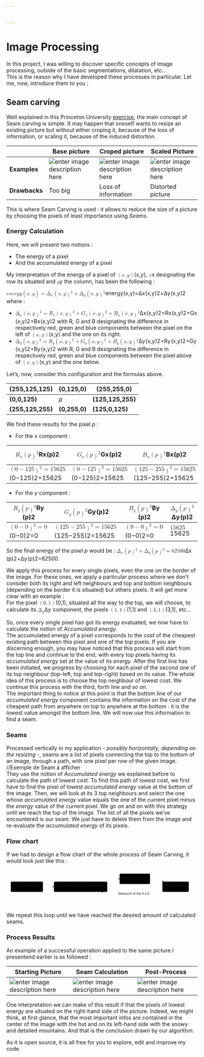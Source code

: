 ```yaml
---


---
```


<h1 id="image-processing">Image Processing</h1>
<p>In this project, I was willing to discover specific concepts of image processing, outside of the basic segmentations, dilatation, etc…<br>
This is the reason why I have developed these processes in particular. Let me, now, introduce them to you :</p>
<h2 id="seam-carving">Seam carving</h2>
<p>Well explained in this Princeton University <a href="https://www.cs.princeton.edu/courses/archive/fall14/cos226/assignments/seamCarving.html">exercise</a>, the main concept of Seam carving is simple. It may happen that oneself wants to resize an existing picture but without either croping it, because of the loss of information, or scaling it, because of the induced distortion.</p>

<table>
<thead>
<tr>
<th></th>
<th>Base picture</th>
<th>Croped picture</th>
<th>Scaled Picture</th>
</tr>
</thead>
<tbody>
<tr>
<td><strong>Examples</strong></td>
<td><img src="https://lh3.googleusercontent.com/DzuvClqTHD7zrm-yeBXvC8gcAGQPdub5cHGjjR2tVgkvMIlTXNth4pO2SUHmrVocNvZ4sbjz79H-" alt="enter image description here"></td>
<td><img src="https://lh3.googleusercontent.com/OlDKx-1YW9OFYQoBJvY-SDK7KRrCNuVhz-l5HY0087qCI8SZazGthJNG27dC4mMuTsJxcHcnwyYy" alt="enter image description here"></td>
<td><img src="https://lh3.googleusercontent.com/B7BI3Qh7KvXZrIeVujBWu-4Dw48XxN_wpDDusp-B1PpPbqFr0nqmFGEPDrZ4vFYxFM0Pz8JmMtxC" alt="enter image description here"></td>
</tr>
<tr>
<td><strong>Drawbacks</strong></td>
<td>Too big</td>
<td>Loss of information</td>
<td>Distorted picture</td>
</tr>
</tbody>
</table><p>This is where Seam Carving is used : it allows to reduce the size of a picture by choosing the pixels of least importance using <em>Seams</em>.</p>
<h3 id="energy-calculation">Energy Calculation</h3>
<p>Here, we will present two notions :</p>
<ul>
<li>The energy of a pixel</li>
<li>And the accumulated energy of a pixel</li>
</ul>
<p>My interpretation of the energy of a pixel of <span class="katex--inline"><span class="katex"><span class="katex-mathml"><math><semantics><mrow><mo>(</mo><mi>x</mi><mo separator="true">,</mo><mi>y</mi><mo>)</mo></mrow><annotation encoding="application/x-tex">(x,y)</annotation></semantics></math></span><span class="katex-html" aria-hidden="true"><span class="strut" style="height: 0.75em;"></span><span class="strut bottom" style="height: 1em; vertical-align: -0.25em;"></span><span class="base"><span class="mopen">(</span><span class="mord mathit">x</span><span class="mpunct">,</span><span style="margin-right: 0.03588em;" class="mord mathit">y</span><span class="mclose">)</span></span></span></span></span>, <span class="katex--inline"><span class="katex"><span class="katex-mathml"><math><semantics><mrow><mi>x</mi></mrow><annotation encoding="application/x-tex">x</annotation></semantics></math></span><span class="katex-html" aria-hidden="true"><span class="strut" style="height: 0.43056em;"></span><span class="strut bottom" style="height: 0.43056em; vertical-align: 0em;"></span><span class="base"><span class="mord mathit">x</span></span></span></span></span> designating the row its situated and <span class="katex--inline"><span class="katex"><span class="katex-mathml"><math><semantics><mrow><mi>y</mi></mrow><annotation encoding="application/x-tex">y</annotation></semantics></math></span><span class="katex-html" aria-hidden="true"><span class="strut" style="height: 0.43056em;"></span><span class="strut bottom" style="height: 0.625em; vertical-align: -0.19444em;"></span><span class="base"><span style="margin-right: 0.03588em;" class="mord mathit">y</span></span></span></span></span> the column, has been the following :</p>
<p><span class="katex--inline"><span class="katex"><span class="katex-mathml"><math><semantics><mrow><mi>e</mi><mi>n</mi><mi>e</mi><mi>r</mi><mi>g</mi><mi>y</mi><mo>(</mo><mi>x</mi><mo separator="true">,</mo><mi>y</mi><mo>)</mo><mo>=</mo><msub><mi mathvariant="normal">Δ</mi><mi>x</mi></msub><mo>(</mo><mi>x</mi><mo separator="true">,</mo><mi>y</mi><msup><mo>)</mo><mn>2</mn></msup><mo>+</mo><msub><mi mathvariant="normal">Δ</mi><mi>y</mi></msub><mo>(</mo><mi>x</mi><mo separator="true">,</mo><mi>y</mi><msup><mo>)</mo><mn>2</mn></msup></mrow><annotation encoding="application/x-tex">energy(x,y) = \Delta _x (x,y)^2 + \Delta _y (x,y)^2</annotation></semantics></math></span><span class="katex-html" aria-hidden="true"><span class="strut" style="height: 0.814108em;"></span><span class="strut bottom" style="height: 1.10022em; vertical-align: -0.286108em;"></span><span class="base"><span class="mord mathit">e</span><span class="mord mathit">n</span><span class="mord mathit">e</span><span style="margin-right: 0.02778em;" class="mord mathit">r</span><span style="margin-right: 0.03588em;" class="mord mathit">g</span><span style="margin-right: 0.03588em;" class="mord mathit">y</span><span class="mopen">(</span><span class="mord mathit">x</span><span class="mpunct">,</span><span style="margin-right: 0.03588em;" class="mord mathit">y</span><span class="mclose">)</span><span class="mrel">=</span><span class="mord"><span class="mord mathrm">Δ</span><span class="msupsub"><span class="vlist-t vlist-t2"><span class="vlist-r"><span class="vlist" style="height: 0.151392em;"><span class="" style="top: -2.55em; margin-left: 0em; margin-right: 0.05em;"><span class="pstrut" style="height: 2.7em;"></span><span class="sizing reset-size6 size3 mtight"><span class="mord mathit mtight">x</span></span></span></span><span class="vlist-s">​</span></span><span class="vlist-r"><span class="vlist" style="height: 0.15em;"></span></span></span></span></span><span class="mopen">(</span><span class="mord mathit">x</span><span class="mpunct">,</span><span style="margin-right: 0.03588em;" class="mord mathit">y</span><span class="mclose"><span class="mclose">)</span><span class="msupsub"><span class="vlist-t"><span class="vlist-r"><span class="vlist" style="height: 0.814108em;"><span class="" style="top: -3.063em; margin-right: 0.05em;"><span class="pstrut" style="height: 2.7em;"></span><span class="sizing reset-size6 size3 mtight"><span class="mord mathrm mtight">2</span></span></span></span></span></span></span></span><span class="mbin">+</span><span class="mord"><span class="mord mathrm">Δ</span><span class="msupsub"><span class="vlist-t vlist-t2"><span class="vlist-r"><span class="vlist" style="height: 0.151392em;"><span class="" style="top: -2.55em; margin-left: 0em; margin-right: 0.05em;"><span class="pstrut" style="height: 2.7em;"></span><span class="sizing reset-size6 size3 mtight"><span style="margin-right: 0.03588em;" class="mord mathit mtight">y</span></span></span></span><span class="vlist-s">​</span></span><span class="vlist-r"><span class="vlist" style="height: 0.286108em;"></span></span></span></span></span><span class="mopen">(</span><span class="mord mathit">x</span><span class="mpunct">,</span><span style="margin-right: 0.03588em;" class="mord mathit">y</span><span class="mclose"><span class="mclose">)</span><span class="msupsub"><span class="vlist-t"><span class="vlist-r"><span class="vlist" style="height: 0.814108em;"><span class="" style="top: -3.063em; margin-right: 0.05em;"><span class="pstrut" style="height: 2.7em;"></span><span class="sizing reset-size6 size3 mtight"><span class="mord mathrm mtight">2</span></span></span></span></span></span></span></span></span></span></span></span> where :</p>
<ul>
<li><span class="katex--inline"><span class="katex"><span class="katex-mathml"><math><semantics><mrow><msub><mi mathvariant="normal">Δ</mi><mi>x</mi></msub><mo>(</mo><mi>x</mi><mo separator="true">,</mo><mi>y</mi><msup><mo>)</mo><mn>2</mn></msup><mo>=</mo><msub><mi>R</mi><mi>x</mi></msub><mo>(</mo><mi>x</mi><mo separator="true">,</mo><mi>y</mi><msup><mo>)</mo><mn>2</mn></msup><mo>+</mo><msub><mi>G</mi><mi>x</mi></msub><mo>(</mo><mi>x</mi><mo separator="true">,</mo><mi>y</mi><msup><mo>)</mo><mn>2</mn></msup><mo>+</mo><msub><mi>B</mi><mi>x</mi></msub><mo>(</mo><mi>x</mi><mo separator="true">,</mo><mi>y</mi><msup><mo>)</mo><mn>2</mn></msup></mrow><annotation encoding="application/x-tex">\Delta _x (x,y)^2 = R _x (x,y)^2 + G _x (x,y)^2 + B _x (x,y)^2</annotation></semantics></math></span><span class="katex-html" aria-hidden="true"><span class="strut" style="height: 0.814108em;"></span><span class="strut bottom" style="height: 1.06411em; vertical-align: -0.25em;"></span><span class="base"><span class="mord"><span class="mord mathrm">Δ</span><span class="msupsub"><span class="vlist-t vlist-t2"><span class="vlist-r"><span class="vlist" style="height: 0.151392em;"><span class="" style="top: -2.55em; margin-left: 0em; margin-right: 0.05em;"><span class="pstrut" style="height: 2.7em;"></span><span class="sizing reset-size6 size3 mtight"><span class="mord mathit mtight">x</span></span></span></span><span class="vlist-s">​</span></span><span class="vlist-r"><span class="vlist" style="height: 0.15em;"></span></span></span></span></span><span class="mopen">(</span><span class="mord mathit">x</span><span class="mpunct">,</span><span style="margin-right: 0.03588em;" class="mord mathit">y</span><span class="mclose"><span class="mclose">)</span><span class="msupsub"><span class="vlist-t"><span class="vlist-r"><span class="vlist" style="height: 0.814108em;"><span class="" style="top: -3.063em; margin-right: 0.05em;"><span class="pstrut" style="height: 2.7em;"></span><span class="sizing reset-size6 size3 mtight"><span class="mord mathrm mtight">2</span></span></span></span></span></span></span></span><span class="mrel">=</span><span class="mord"><span style="margin-right: 0.00773em;" class="mord mathit">R</span><span class="msupsub"><span class="vlist-t vlist-t2"><span class="vlist-r"><span class="vlist" style="height: 0.151392em;"><span class="" style="top: -2.55em; margin-left: -0.00773em; margin-right: 0.05em;"><span class="pstrut" style="height: 2.7em;"></span><span class="sizing reset-size6 size3 mtight"><span class="mord mathit mtight">x</span></span></span></span><span class="vlist-s">​</span></span><span class="vlist-r"><span class="vlist" style="height: 0.15em;"></span></span></span></span></span><span class="mopen">(</span><span class="mord mathit">x</span><span class="mpunct">,</span><span style="margin-right: 0.03588em;" class="mord mathit">y</span><span class="mclose"><span class="mclose">)</span><span class="msupsub"><span class="vlist-t"><span class="vlist-r"><span class="vlist" style="height: 0.814108em;"><span class="" style="top: -3.063em; margin-right: 0.05em;"><span class="pstrut" style="height: 2.7em;"></span><span class="sizing reset-size6 size3 mtight"><span class="mord mathrm mtight">2</span></span></span></span></span></span></span></span><span class="mbin">+</span><span class="mord"><span class="mord mathit">G</span><span class="msupsub"><span class="vlist-t vlist-t2"><span class="vlist-r"><span class="vlist" style="height: 0.151392em;"><span class="" style="top: -2.55em; margin-left: 0em; margin-right: 0.05em;"><span class="pstrut" style="height: 2.7em;"></span><span class="sizing reset-size6 size3 mtight"><span class="mord mathit mtight">x</span></span></span></span><span class="vlist-s">​</span></span><span class="vlist-r"><span class="vlist" style="height: 0.15em;"></span></span></span></span></span><span class="mopen">(</span><span class="mord mathit">x</span><span class="mpunct">,</span><span style="margin-right: 0.03588em;" class="mord mathit">y</span><span class="mclose"><span class="mclose">)</span><span class="msupsub"><span class="vlist-t"><span class="vlist-r"><span class="vlist" style="height: 0.814108em;"><span class="" style="top: -3.063em; margin-right: 0.05em;"><span class="pstrut" style="height: 2.7em;"></span><span class="sizing reset-size6 size3 mtight"><span class="mord mathrm mtight">2</span></span></span></span></span></span></span></span><span class="mbin">+</span><span class="mord"><span style="margin-right: 0.05017em;" class="mord mathit">B</span><span class="msupsub"><span class="vlist-t vlist-t2"><span class="vlist-r"><span class="vlist" style="height: 0.151392em;"><span class="" style="top: -2.55em; margin-left: -0.05017em; margin-right: 0.05em;"><span class="pstrut" style="height: 2.7em;"></span><span class="sizing reset-size6 size3 mtight"><span class="mord mathit mtight">x</span></span></span></span><span class="vlist-s">​</span></span><span class="vlist-r"><span class="vlist" style="height: 0.15em;"></span></span></span></span></span><span class="mopen">(</span><span class="mord mathit">x</span><span class="mpunct">,</span><span style="margin-right: 0.03588em;" class="mord mathit">y</span><span class="mclose"><span class="mclose">)</span><span class="msupsub"><span class="vlist-t"><span class="vlist-r"><span class="vlist" style="height: 0.814108em;"><span class="" style="top: -3.063em; margin-right: 0.05em;"><span class="pstrut" style="height: 2.7em;"></span><span class="sizing reset-size6 size3 mtight"><span class="mord mathrm mtight">2</span></span></span></span></span></span></span></span></span></span></span></span> with R, G and B designating the difference in respectively red, green and blue components between the pixel on the left of <span class="katex--inline"><span class="katex"><span class="katex-mathml"><math><semantics><mrow><mo>(</mo><mi>x</mi><mo separator="true">,</mo><mi>y</mi><mo>)</mo></mrow><annotation encoding="application/x-tex">(x,y)</annotation></semantics></math></span><span class="katex-html" aria-hidden="true"><span class="strut" style="height: 0.75em;"></span><span class="strut bottom" style="height: 1em; vertical-align: -0.25em;"></span><span class="base"><span class="mopen">(</span><span class="mord mathit">x</span><span class="mpunct">,</span><span style="margin-right: 0.03588em;" class="mord mathit">y</span><span class="mclose">)</span></span></span></span></span> and the one on its right.</li>
<li><span class="katex--inline"><span class="katex"><span class="katex-mathml"><math><semantics><mrow><msub><mi mathvariant="normal">Δ</mi><mi>y</mi></msub><mo>(</mo><mi>x</mi><mo separator="true">,</mo><mi>y</mi><msup><mo>)</mo><mn>2</mn></msup><mo>=</mo><msub><mi>R</mi><mi>y</mi></msub><mo>(</mo><mi>x</mi><mo separator="true">,</mo><mi>y</mi><msup><mo>)</mo><mn>2</mn></msup><mo>+</mo><msub><mi>G</mi><mi>y</mi></msub><mo>(</mo><mi>x</mi><mo separator="true">,</mo><mi>y</mi><msup><mo>)</mo><mn>2</mn></msup><mo>+</mo><msub><mi>B</mi><mi>y</mi></msub><mo>(</mo><mi>x</mi><mo separator="true">,</mo><mi>y</mi><msup><mo>)</mo><mn>2</mn></msup></mrow><annotation encoding="application/x-tex">\Delta _y (x,y)^2 = R _y (x,y)^2 + G _y (x,y)^2 + B _y (x,y)^2</annotation></semantics></math></span><span class="katex-html" aria-hidden="true"><span class="strut" style="height: 0.814108em;"></span><span class="strut bottom" style="height: 1.10022em; vertical-align: -0.286108em;"></span><span class="base"><span class="mord"><span class="mord mathrm">Δ</span><span class="msupsub"><span class="vlist-t vlist-t2"><span class="vlist-r"><span class="vlist" style="height: 0.151392em;"><span class="" style="top: -2.55em; margin-left: 0em; margin-right: 0.05em;"><span class="pstrut" style="height: 2.7em;"></span><span class="sizing reset-size6 size3 mtight"><span style="margin-right: 0.03588em;" class="mord mathit mtight">y</span></span></span></span><span class="vlist-s">​</span></span><span class="vlist-r"><span class="vlist" style="height: 0.286108em;"></span></span></span></span></span><span class="mopen">(</span><span class="mord mathit">x</span><span class="mpunct">,</span><span style="margin-right: 0.03588em;" class="mord mathit">y</span><span class="mclose"><span class="mclose">)</span><span class="msupsub"><span class="vlist-t"><span class="vlist-r"><span class="vlist" style="height: 0.814108em;"><span class="" style="top: -3.063em; margin-right: 0.05em;"><span class="pstrut" style="height: 2.7em;"></span><span class="sizing reset-size6 size3 mtight"><span class="mord mathrm mtight">2</span></span></span></span></span></span></span></span><span class="mrel">=</span><span class="mord"><span style="margin-right: 0.00773em;" class="mord mathit">R</span><span class="msupsub"><span class="vlist-t vlist-t2"><span class="vlist-r"><span class="vlist" style="height: 0.151392em;"><span class="" style="top: -2.55em; margin-left: -0.00773em; margin-right: 0.05em;"><span class="pstrut" style="height: 2.7em;"></span><span class="sizing reset-size6 size3 mtight"><span style="margin-right: 0.03588em;" class="mord mathit mtight">y</span></span></span></span><span class="vlist-s">​</span></span><span class="vlist-r"><span class="vlist" style="height: 0.286108em;"></span></span></span></span></span><span class="mopen">(</span><span class="mord mathit">x</span><span class="mpunct">,</span><span style="margin-right: 0.03588em;" class="mord mathit">y</span><span class="mclose"><span class="mclose">)</span><span class="msupsub"><span class="vlist-t"><span class="vlist-r"><span class="vlist" style="height: 0.814108em;"><span class="" style="top: -3.063em; margin-right: 0.05em;"><span class="pstrut" style="height: 2.7em;"></span><span class="sizing reset-size6 size3 mtight"><span class="mord mathrm mtight">2</span></span></span></span></span></span></span></span><span class="mbin">+</span><span class="mord"><span class="mord mathit">G</span><span class="msupsub"><span class="vlist-t vlist-t2"><span class="vlist-r"><span class="vlist" style="height: 0.151392em;"><span class="" style="top: -2.55em; margin-left: 0em; margin-right: 0.05em;"><span class="pstrut" style="height: 2.7em;"></span><span class="sizing reset-size6 size3 mtight"><span style="margin-right: 0.03588em;" class="mord mathit mtight">y</span></span></span></span><span class="vlist-s">​</span></span><span class="vlist-r"><span class="vlist" style="height: 0.286108em;"></span></span></span></span></span><span class="mopen">(</span><span class="mord mathit">x</span><span class="mpunct">,</span><span style="margin-right: 0.03588em;" class="mord mathit">y</span><span class="mclose"><span class="mclose">)</span><span class="msupsub"><span class="vlist-t"><span class="vlist-r"><span class="vlist" style="height: 0.814108em;"><span class="" style="top: -3.063em; margin-right: 0.05em;"><span class="pstrut" style="height: 2.7em;"></span><span class="sizing reset-size6 size3 mtight"><span class="mord mathrm mtight">2</span></span></span></span></span></span></span></span><span class="mbin">+</span><span class="mord"><span style="margin-right: 0.05017em;" class="mord mathit">B</span><span class="msupsub"><span class="vlist-t vlist-t2"><span class="vlist-r"><span class="vlist" style="height: 0.151392em;"><span class="" style="top: -2.55em; margin-left: -0.05017em; margin-right: 0.05em;"><span class="pstrut" style="height: 2.7em;"></span><span class="sizing reset-size6 size3 mtight"><span style="margin-right: 0.03588em;" class="mord mathit mtight">y</span></span></span></span><span class="vlist-s">​</span></span><span class="vlist-r"><span class="vlist" style="height: 0.286108em;"></span></span></span></span></span><span class="mopen">(</span><span class="mord mathit">x</span><span class="mpunct">,</span><span style="margin-right: 0.03588em;" class="mord mathit">y</span><span class="mclose"><span class="mclose">)</span><span class="msupsub"><span class="vlist-t"><span class="vlist-r"><span class="vlist" style="height: 0.814108em;"><span class="" style="top: -3.063em; margin-right: 0.05em;"><span class="pstrut" style="height: 2.7em;"></span><span class="sizing reset-size6 size3 mtight"><span class="mord mathrm mtight">2</span></span></span></span></span></span></span></span></span></span></span></span> with R, G and B designating the difference in respectively red, green and blue components between the pixel above of <span class="katex--inline"><span class="katex"><span class="katex-mathml"><math><semantics><mrow><mo>(</mo><mi>x</mi><mo separator="true">,</mo><mi>y</mi><mo>)</mo></mrow><annotation encoding="application/x-tex">(x,y)</annotation></semantics></math></span><span class="katex-html" aria-hidden="true"><span class="strut" style="height: 0.75em;"></span><span class="strut bottom" style="height: 1em; vertical-align: -0.25em;"></span><span class="base"><span class="mopen">(</span><span class="mord mathit">x</span><span class="mpunct">,</span><span style="margin-right: 0.03588em;" class="mord mathit">y</span><span class="mclose">)</span></span></span></span></span> and the one below.</li>
</ul>
<p>Let’s, now, consider this configuration and the formulas above.</p>

<table>
<thead>
<tr>
<th>(255,125,125)</th>
<th>(0,125,0)</th>
<th>(255,255,0)</th>
</tr>
</thead>
<tbody>
<tr>
<td><strong>(0,0,125)</strong></td>
<td><em>p</em></td>
<td><strong>(125,125,255)</strong></td>
</tr>
<tr>
<td><strong>(255,125,255)</strong></td>
<td><strong>(0,255,0)</strong></td>
<td><strong>(125,0,125)</strong></td>
</tr>
</tbody>
</table><p>We find these results for the pixel <em>p</em> :</p>
<ul>
<li>For the <em>x</em> component :</li>
</ul>

<table>
<thead>
<tr>
<th><span class="katex--inline"><span class="katex"><span class="katex-mathml"><math><semantics><mrow><msub><mi>R</mi><mi>x</mi></msub><mo>(</mo><mi>p</mi><msup><mo>)</mo><mn>2</mn></msup></mrow><annotation encoding="application/x-tex">R _x (p)^2</annotation></semantics></math></span><span class="katex-html" aria-hidden="true"><span class="strut" style="height: 0.814108em;"></span><span class="strut bottom" style="height: 1.06411em; vertical-align: -0.25em;"></span><span class="base"><span class="mord"><span style="margin-right: 0.00773em;" class="mord mathit">R</span><span class="msupsub"><span class="vlist-t vlist-t2"><span class="vlist-r"><span class="vlist" style="height: 0.151392em;"><span class="" style="top: -2.55em; margin-left: -0.00773em; margin-right: 0.05em;"><span class="pstrut" style="height: 2.7em;"></span><span class="sizing reset-size6 size3 mtight"><span class="mord mathit mtight">x</span></span></span></span><span class="vlist-s">​</span></span><span class="vlist-r"><span class="vlist" style="height: 0.15em;"></span></span></span></span></span><span class="mopen">(</span><span class="mord mathit">p</span><span class="mclose"><span class="mclose">)</span><span class="msupsub"><span class="vlist-t"><span class="vlist-r"><span class="vlist" style="height: 0.814108em;"><span class="" style="top: -3.063em; margin-right: 0.05em;"><span class="pstrut" style="height: 2.7em;"></span><span class="sizing reset-size6 size3 mtight"><span class="mord mathrm mtight">2</span></span></span></span></span></span></span></span></span></span></span></span></th>
<th><span class="katex--inline"><span class="katex"><span class="katex-mathml"><math><semantics><mrow><msub><mi>G</mi><mi>x</mi></msub><mo>(</mo><mi>p</mi><msup><mo>)</mo><mn>2</mn></msup></mrow><annotation encoding="application/x-tex">G _x (p)^2</annotation></semantics></math></span><span class="katex-html" aria-hidden="true"><span class="strut" style="height: 0.814108em;"></span><span class="strut bottom" style="height: 1.06411em; vertical-align: -0.25em;"></span><span class="base"><span class="mord"><span class="mord mathit">G</span><span class="msupsub"><span class="vlist-t vlist-t2"><span class="vlist-r"><span class="vlist" style="height: 0.151392em;"><span class="" style="top: -2.55em; margin-left: 0em; margin-right: 0.05em;"><span class="pstrut" style="height: 2.7em;"></span><span class="sizing reset-size6 size3 mtight"><span class="mord mathit mtight">x</span></span></span></span><span class="vlist-s">​</span></span><span class="vlist-r"><span class="vlist" style="height: 0.15em;"></span></span></span></span></span><span class="mopen">(</span><span class="mord mathit">p</span><span class="mclose"><span class="mclose">)</span><span class="msupsub"><span class="vlist-t"><span class="vlist-r"><span class="vlist" style="height: 0.814108em;"><span class="" style="top: -3.063em; margin-right: 0.05em;"><span class="pstrut" style="height: 2.7em;"></span><span class="sizing reset-size6 size3 mtight"><span class="mord mathrm mtight">2</span></span></span></span></span></span></span></span></span></span></span></span></th>
<th><span class="katex--inline"><span class="katex"><span class="katex-mathml"><math><semantics><mrow><msub><mi>B</mi><mi>x</mi></msub><mo>(</mo><mi>p</mi><msup><mo>)</mo><mn>2</mn></msup></mrow><annotation encoding="application/x-tex">B _x (p)^2</annotation></semantics></math></span><span class="katex-html" aria-hidden="true"><span class="strut" style="height: 0.814108em;"></span><span class="strut bottom" style="height: 1.06411em; vertical-align: -0.25em;"></span><span class="base"><span class="mord"><span style="margin-right: 0.05017em;" class="mord mathit">B</span><span class="msupsub"><span class="vlist-t vlist-t2"><span class="vlist-r"><span class="vlist" style="height: 0.151392em;"><span class="" style="top: -2.55em; margin-left: -0.05017em; margin-right: 0.05em;"><span class="pstrut" style="height: 2.7em;"></span><span class="sizing reset-size6 size3 mtight"><span class="mord mathit mtight">x</span></span></span></span><span class="vlist-s">​</span></span><span class="vlist-r"><span class="vlist" style="height: 0.15em;"></span></span></span></span></span><span class="mopen">(</span><span class="mord mathit">p</span><span class="mclose"><span class="mclose">)</span><span class="msupsub"><span class="vlist-t"><span class="vlist-r"><span class="vlist" style="height: 0.814108em;"><span class="" style="top: -3.063em; margin-right: 0.05em;"><span class="pstrut" style="height: 2.7em;"></span><span class="sizing reset-size6 size3 mtight"><span class="mord mathrm mtight">2</span></span></span></span></span></span></span></span></span></span></span></span></th>
<th><span class="katex--inline"><span class="katex"><span class="katex-mathml"><math><semantics><mrow><msub><mi mathvariant="normal">Δ</mi><mi>x</mi></msub><mo>(</mo><mi>p</mi><msup><mo>)</mo><mn>2</mn></msup></mrow><annotation encoding="application/x-tex">\Delta _x (p)^2</annotation></semantics></math></span><span class="katex-html" aria-hidden="true"><span class="strut" style="height: 0.814108em;"></span><span class="strut bottom" style="height: 1.06411em; vertical-align: -0.25em;"></span><span class="base"><span class="mord"><span class="mord mathrm">Δ</span><span class="msupsub"><span class="vlist-t vlist-t2"><span class="vlist-r"><span class="vlist" style="height: 0.151392em;"><span class="" style="top: -2.55em; margin-left: 0em; margin-right: 0.05em;"><span class="pstrut" style="height: 2.7em;"></span><span class="sizing reset-size6 size3 mtight"><span class="mord mathit mtight">x</span></span></span></span><span class="vlist-s">​</span></span><span class="vlist-r"><span class="vlist" style="height: 0.15em;"></span></span></span></span></span><span class="mopen">(</span><span class="mord mathit">p</span><span class="mclose"><span class="mclose">)</span><span class="msupsub"><span class="vlist-t"><span class="vlist-r"><span class="vlist" style="height: 0.814108em;"><span class="" style="top: -3.063em; margin-right: 0.05em;"><span class="pstrut" style="height: 2.7em;"></span><span class="sizing reset-size6 size3 mtight"><span class="mord mathrm mtight">2</span></span></span></span></span></span></span></span></span></span></span></span></th>
</tr>
</thead>
<tbody>
<tr>
<td><span class="katex--inline"><span class="katex"><span class="katex-mathml"><math><semantics><mrow><mo>(</mo><mn>0</mn><mo>−</mo><mn>1</mn><mn>2</mn><mn>5</mn><msup><mo>)</mo><mn>2</mn></msup><mo>=</mo><mn>1</mn><mn>5</mn><mn>6</mn><mn>2</mn><mn>5</mn></mrow><annotation encoding="application/x-tex">(0-125)^2=15625</annotation></semantics></math></span><span class="katex-html" aria-hidden="true"><span class="strut" style="height: 0.814108em;"></span><span class="strut bottom" style="height: 1.06411em; vertical-align: -0.25em;"></span><span class="base"><span class="mopen">(</span><span class="mord mathrm">0</span><span class="mbin">−</span><span class="mord mathrm">1</span><span class="mord mathrm">2</span><span class="mord mathrm">5</span><span class="mclose"><span class="mclose">)</span><span class="msupsub"><span class="vlist-t"><span class="vlist-r"><span class="vlist" style="height: 0.814108em;"><span class="" style="top: -3.063em; margin-right: 0.05em;"><span class="pstrut" style="height: 2.7em;"></span><span class="sizing reset-size6 size3 mtight"><span class="mord mathrm mtight">2</span></span></span></span></span></span></span></span><span class="mrel">=</span><span class="mord mathrm">1</span><span class="mord mathrm">5</span><span class="mord mathrm">6</span><span class="mord mathrm">2</span><span class="mord mathrm">5</span></span></span></span></span></td>
<td><span class="katex--inline"><span class="katex"><span class="katex-mathml"><math><semantics><mrow><mo>(</mo><mn>0</mn><mo>−</mo><mn>1</mn><mn>2</mn><mn>5</mn><msup><mo>)</mo><mn>2</mn></msup><mo>=</mo><mn>1</mn><mn>5</mn><mn>6</mn><mn>2</mn><mn>5</mn></mrow><annotation encoding="application/x-tex">(0-125)^2=15625</annotation></semantics></math></span><span class="katex-html" aria-hidden="true"><span class="strut" style="height: 0.814108em;"></span><span class="strut bottom" style="height: 1.06411em; vertical-align: -0.25em;"></span><span class="base"><span class="mopen">(</span><span class="mord mathrm">0</span><span class="mbin">−</span><span class="mord mathrm">1</span><span class="mord mathrm">2</span><span class="mord mathrm">5</span><span class="mclose"><span class="mclose">)</span><span class="msupsub"><span class="vlist-t"><span class="vlist-r"><span class="vlist" style="height: 0.814108em;"><span class="" style="top: -3.063em; margin-right: 0.05em;"><span class="pstrut" style="height: 2.7em;"></span><span class="sizing reset-size6 size3 mtight"><span class="mord mathrm mtight">2</span></span></span></span></span></span></span></span><span class="mrel">=</span><span class="mord mathrm">1</span><span class="mord mathrm">5</span><span class="mord mathrm">6</span><span class="mord mathrm">2</span><span class="mord mathrm">5</span></span></span></span></span></td>
<td><span class="katex--inline"><span class="katex"><span class="katex-mathml"><math><semantics><mrow><mo>(</mo><mn>1</mn><mn>2</mn><mn>5</mn><mo>−</mo><mn>2</mn><mn>5</mn><mn>5</mn><msup><mo>)</mo><mn>2</mn></msup><mo>=</mo><mn>1</mn><mn>5</mn><mn>6</mn><mn>2</mn><mn>5</mn></mrow><annotation encoding="application/x-tex">(125-255)^2 = 15625</annotation></semantics></math></span><span class="katex-html" aria-hidden="true"><span class="strut" style="height: 0.814108em;"></span><span class="strut bottom" style="height: 1.06411em; vertical-align: -0.25em;"></span><span class="base"><span class="mopen">(</span><span class="mord mathrm">1</span><span class="mord mathrm">2</span><span class="mord mathrm">5</span><span class="mbin">−</span><span class="mord mathrm">2</span><span class="mord mathrm">5</span><span class="mord mathrm">5</span><span class="mclose"><span class="mclose">)</span><span class="msupsub"><span class="vlist-t"><span class="vlist-r"><span class="vlist" style="height: 0.814108em;"><span class="" style="top: -3.063em; margin-right: 0.05em;"><span class="pstrut" style="height: 2.7em;"></span><span class="sizing reset-size6 size3 mtight"><span class="mord mathrm mtight">2</span></span></span></span></span></span></span></span><span class="mrel">=</span><span class="mord mathrm">1</span><span class="mord mathrm">5</span><span class="mord mathrm">6</span><span class="mord mathrm">2</span><span class="mord mathrm">5</span></span></span></span></span></td>
<td><span class="katex--inline"><span class="katex"><span class="katex-mathml"><math><semantics><mrow><mn>4</mn><mn>6</mn><mn>8</mn><mn>7</mn><mn>5</mn></mrow><annotation encoding="application/x-tex">46875</annotation></semantics></math></span><span class="katex-html" aria-hidden="true"><span class="strut" style="height: 0.64444em;"></span><span class="strut bottom" style="height: 0.64444em; vertical-align: 0em;"></span><span class="base"><span class="mord mathrm">4</span><span class="mord mathrm">6</span><span class="mord mathrm">8</span><span class="mord mathrm">7</span><span class="mord mathrm">5</span></span></span></span></span></td>
</tr>
</tbody>
</table><ul>
<li>For the <em>y</em> component :</li>
</ul>

<table>
<thead>
<tr>
<th><span class="katex--inline"><span class="katex"><span class="katex-mathml"><math><semantics><mrow><msub><mi>R</mi><mi>y</mi></msub><mo>(</mo><mi>p</mi><msup><mo>)</mo><mn>2</mn></msup></mrow><annotation encoding="application/x-tex">R _y (p)^2</annotation></semantics></math></span><span class="katex-html" aria-hidden="true"><span class="strut" style="height: 0.814108em;"></span><span class="strut bottom" style="height: 1.10022em; vertical-align: -0.286108em;"></span><span class="base"><span class="mord"><span style="margin-right: 0.00773em;" class="mord mathit">R</span><span class="msupsub"><span class="vlist-t vlist-t2"><span class="vlist-r"><span class="vlist" style="height: 0.151392em;"><span class="" style="top: -2.55em; margin-left: -0.00773em; margin-right: 0.05em;"><span class="pstrut" style="height: 2.7em;"></span><span class="sizing reset-size6 size3 mtight"><span style="margin-right: 0.03588em;" class="mord mathit mtight">y</span></span></span></span><span class="vlist-s">​</span></span><span class="vlist-r"><span class="vlist" style="height: 0.286108em;"></span></span></span></span></span><span class="mopen">(</span><span class="mord mathit">p</span><span class="mclose"><span class="mclose">)</span><span class="msupsub"><span class="vlist-t"><span class="vlist-r"><span class="vlist" style="height: 0.814108em;"><span class="" style="top: -3.063em; margin-right: 0.05em;"><span class="pstrut" style="height: 2.7em;"></span><span class="sizing reset-size6 size3 mtight"><span class="mord mathrm mtight">2</span></span></span></span></span></span></span></span></span></span></span></span></th>
<th><span class="katex--inline"><span class="katex"><span class="katex-mathml"><math><semantics><mrow><msub><mi>G</mi><mi>y</mi></msub><mo>(</mo><mi>p</mi><msup><mo>)</mo><mn>2</mn></msup></mrow><annotation encoding="application/x-tex">G _y (p)^2</annotation></semantics></math></span><span class="katex-html" aria-hidden="true"><span class="strut" style="height: 0.814108em;"></span><span class="strut bottom" style="height: 1.10022em; vertical-align: -0.286108em;"></span><span class="base"><span class="mord"><span class="mord mathit">G</span><span class="msupsub"><span class="vlist-t vlist-t2"><span class="vlist-r"><span class="vlist" style="height: 0.151392em;"><span class="" style="top: -2.55em; margin-left: 0em; margin-right: 0.05em;"><span class="pstrut" style="height: 2.7em;"></span><span class="sizing reset-size6 size3 mtight"><span style="margin-right: 0.03588em;" class="mord mathit mtight">y</span></span></span></span><span class="vlist-s">​</span></span><span class="vlist-r"><span class="vlist" style="height: 0.286108em;"></span></span></span></span></span><span class="mopen">(</span><span class="mord mathit">p</span><span class="mclose"><span class="mclose">)</span><span class="msupsub"><span class="vlist-t"><span class="vlist-r"><span class="vlist" style="height: 0.814108em;"><span class="" style="top: -3.063em; margin-right: 0.05em;"><span class="pstrut" style="height: 2.7em;"></span><span class="sizing reset-size6 size3 mtight"><span class="mord mathrm mtight">2</span></span></span></span></span></span></span></span></span></span></span></span></th>
<th><span class="katex--inline"><span class="katex"><span class="katex-mathml"><math><semantics><mrow><msub><mi>B</mi><mi>y</mi></msub><mo>(</mo><mi>p</mi><msup><mo>)</mo><mn>2</mn></msup></mrow><annotation encoding="application/x-tex">B _y (p)^2</annotation></semantics></math></span><span class="katex-html" aria-hidden="true"><span class="strut" style="height: 0.814108em;"></span><span class="strut bottom" style="height: 1.10022em; vertical-align: -0.286108em;"></span><span class="base"><span class="mord"><span style="margin-right: 0.05017em;" class="mord mathit">B</span><span class="msupsub"><span class="vlist-t vlist-t2"><span class="vlist-r"><span class="vlist" style="height: 0.151392em;"><span class="" style="top: -2.55em; margin-left: -0.05017em; margin-right: 0.05em;"><span class="pstrut" style="height: 2.7em;"></span><span class="sizing reset-size6 size3 mtight"><span style="margin-right: 0.03588em;" class="mord mathit mtight">y</span></span></span></span><span class="vlist-s">​</span></span><span class="vlist-r"><span class="vlist" style="height: 0.286108em;"></span></span></span></span></span><span class="mopen">(</span><span class="mord mathit">p</span><span class="mclose"><span class="mclose">)</span><span class="msupsub"><span class="vlist-t"><span class="vlist-r"><span class="vlist" style="height: 0.814108em;"><span class="" style="top: -3.063em; margin-right: 0.05em;"><span class="pstrut" style="height: 2.7em;"></span><span class="sizing reset-size6 size3 mtight"><span class="mord mathrm mtight">2</span></span></span></span></span></span></span></span></span></span></span></span></th>
<th><span class="katex--inline"><span class="katex"><span class="katex-mathml"><math><semantics><mrow><msub><mi mathvariant="normal">Δ</mi><mi>y</mi></msub><mo>(</mo><mi>p</mi><msup><mo>)</mo><mn>2</mn></msup></mrow><annotation encoding="application/x-tex">\Delta _y (p)^2</annotation></semantics></math></span><span class="katex-html" aria-hidden="true"><span class="strut" style="height: 0.814108em;"></span><span class="strut bottom" style="height: 1.10022em; vertical-align: -0.286108em;"></span><span class="base"><span class="mord"><span class="mord mathrm">Δ</span><span class="msupsub"><span class="vlist-t vlist-t2"><span class="vlist-r"><span class="vlist" style="height: 0.151392em;"><span class="" style="top: -2.55em; margin-left: 0em; margin-right: 0.05em;"><span class="pstrut" style="height: 2.7em;"></span><span class="sizing reset-size6 size3 mtight"><span style="margin-right: 0.03588em;" class="mord mathit mtight">y</span></span></span></span><span class="vlist-s">​</span></span><span class="vlist-r"><span class="vlist" style="height: 0.286108em;"></span></span></span></span></span><span class="mopen">(</span><span class="mord mathit">p</span><span class="mclose"><span class="mclose">)</span><span class="msupsub"><span class="vlist-t"><span class="vlist-r"><span class="vlist" style="height: 0.814108em;"><span class="" style="top: -3.063em; margin-right: 0.05em;"><span class="pstrut" style="height: 2.7em;"></span><span class="sizing reset-size6 size3 mtight"><span class="mord mathrm mtight">2</span></span></span></span></span></span></span></span></span></span></span></span></th>
</tr>
</thead>
<tbody>
<tr>
<td><span class="katex--inline"><span class="katex"><span class="katex-mathml"><math><semantics><mrow><mo>(</mo><mn>0</mn><mo>−</mo><mn>0</mn><msup><mo>)</mo><mn>2</mn></msup><mo>=</mo><mn>0</mn></mrow><annotation encoding="application/x-tex">(0-0)^2=0</annotation></semantics></math></span><span class="katex-html" aria-hidden="true"><span class="strut" style="height: 0.814108em;"></span><span class="strut bottom" style="height: 1.06411em; vertical-align: -0.25em;"></span><span class="base"><span class="mopen">(</span><span class="mord mathrm">0</span><span class="mbin">−</span><span class="mord mathrm">0</span><span class="mclose"><span class="mclose">)</span><span class="msupsub"><span class="vlist-t"><span class="vlist-r"><span class="vlist" style="height: 0.814108em;"><span class="" style="top: -3.063em; margin-right: 0.05em;"><span class="pstrut" style="height: 2.7em;"></span><span class="sizing reset-size6 size3 mtight"><span class="mord mathrm mtight">2</span></span></span></span></span></span></span></span><span class="mrel">=</span><span class="mord mathrm">0</span></span></span></span></span></td>
<td><span class="katex--inline"><span class="katex"><span class="katex-mathml"><math><semantics><mrow><mo>(</mo><mn>1</mn><mn>2</mn><mn>5</mn><mo>−</mo><mn>2</mn><mn>5</mn><mn>5</mn><msup><mo>)</mo><mn>2</mn></msup><mo>=</mo><mn>1</mn><mn>5</mn><mn>6</mn><mn>2</mn><mn>5</mn></mrow><annotation encoding="application/x-tex">(125-255)^2=15625</annotation></semantics></math></span><span class="katex-html" aria-hidden="true"><span class="strut" style="height: 0.814108em;"></span><span class="strut bottom" style="height: 1.06411em; vertical-align: -0.25em;"></span><span class="base"><span class="mopen">(</span><span class="mord mathrm">1</span><span class="mord mathrm">2</span><span class="mord mathrm">5</span><span class="mbin">−</span><span class="mord mathrm">2</span><span class="mord mathrm">5</span><span class="mord mathrm">5</span><span class="mclose"><span class="mclose">)</span><span class="msupsub"><span class="vlist-t"><span class="vlist-r"><span class="vlist" style="height: 0.814108em;"><span class="" style="top: -3.063em; margin-right: 0.05em;"><span class="pstrut" style="height: 2.7em;"></span><span class="sizing reset-size6 size3 mtight"><span class="mord mathrm mtight">2</span></span></span></span></span></span></span></span><span class="mrel">=</span><span class="mord mathrm">1</span><span class="mord mathrm">5</span><span class="mord mathrm">6</span><span class="mord mathrm">2</span><span class="mord mathrm">5</span></span></span></span></span></td>
<td><span class="katex--inline"><span class="katex"><span class="katex-mathml"><math><semantics><mrow><mo>(</mo><mn>0</mn><mo>−</mo><mn>0</mn><msup><mo>)</mo><mn>2</mn></msup><mo>=</mo><mn>0</mn></mrow><annotation encoding="application/x-tex">(0-0)^2 = 0</annotation></semantics></math></span><span class="katex-html" aria-hidden="true"><span class="strut" style="height: 0.814108em;"></span><span class="strut bottom" style="height: 1.06411em; vertical-align: -0.25em;"></span><span class="base"><span class="mopen">(</span><span class="mord mathrm">0</span><span class="mbin">−</span><span class="mord mathrm">0</span><span class="mclose"><span class="mclose">)</span><span class="msupsub"><span class="vlist-t"><span class="vlist-r"><span class="vlist" style="height: 0.814108em;"><span class="" style="top: -3.063em; margin-right: 0.05em;"><span class="pstrut" style="height: 2.7em;"></span><span class="sizing reset-size6 size3 mtight"><span class="mord mathrm mtight">2</span></span></span></span></span></span></span></span><span class="mrel">=</span><span class="mord mathrm">0</span></span></span></span></span></td>
<td><span class="katex--inline"><span class="katex"><span class="katex-mathml"><math><semantics><mrow><mn>1</mn><mn>5</mn><mn>6</mn><mn>2</mn><mn>5</mn></mrow><annotation encoding="application/x-tex">15625</annotation></semantics></math></span><span class="katex-html" aria-hidden="true"><span class="strut" style="height: 0.64444em;"></span><span class="strut bottom" style="height: 0.64444em; vertical-align: 0em;"></span><span class="base"><span class="mord mathrm">1</span><span class="mord mathrm">5</span><span class="mord mathrm">6</span><span class="mord mathrm">2</span><span class="mord mathrm">5</span></span></span></span></span></td>
</tr>
</tbody>
</table><p>So the final energy of the pixel <em>p</em> would be : <span class="katex--inline"><span class="katex"><span class="katex-mathml"><math><semantics><mrow><msub><mi mathvariant="normal">Δ</mi><mi>x</mi></msub><mo>(</mo><mi>p</mi><msup><mo>)</mo><mn>2</mn></msup><mo>+</mo><msub><mi mathvariant="normal">Δ</mi><mi>y</mi></msub><mo>(</mo><mi>p</mi><msup><mo>)</mo><mn>2</mn></msup><mo>=</mo><mn>6</mn><mn>2</mn><mn>5</mn><mn>0</mn><mn>0</mn></mrow><annotation encoding="application/x-tex">\Delta _x (p)^2 + \Delta _y (p)^2 = 62500</annotation></semantics></math></span><span class="katex-html" aria-hidden="true"><span class="strut" style="height: 0.814108em;"></span><span class="strut bottom" style="height: 1.10022em; vertical-align: -0.286108em;"></span><span class="base"><span class="mord"><span class="mord mathrm">Δ</span><span class="msupsub"><span class="vlist-t vlist-t2"><span class="vlist-r"><span class="vlist" style="height: 0.151392em;"><span class="" style="top: -2.55em; margin-left: 0em; margin-right: 0.05em;"><span class="pstrut" style="height: 2.7em;"></span><span class="sizing reset-size6 size3 mtight"><span class="mord mathit mtight">x</span></span></span></span><span class="vlist-s">​</span></span><span class="vlist-r"><span class="vlist" style="height: 0.15em;"></span></span></span></span></span><span class="mopen">(</span><span class="mord mathit">p</span><span class="mclose"><span class="mclose">)</span><span class="msupsub"><span class="vlist-t"><span class="vlist-r"><span class="vlist" style="height: 0.814108em;"><span class="" style="top: -3.063em; margin-right: 0.05em;"><span class="pstrut" style="height: 2.7em;"></span><span class="sizing reset-size6 size3 mtight"><span class="mord mathrm mtight">2</span></span></span></span></span></span></span></span><span class="mbin">+</span><span class="mord"><span class="mord mathrm">Δ</span><span class="msupsub"><span class="vlist-t vlist-t2"><span class="vlist-r"><span class="vlist" style="height: 0.151392em;"><span class="" style="top: -2.55em; margin-left: 0em; margin-right: 0.05em;"><span class="pstrut" style="height: 2.7em;"></span><span class="sizing reset-size6 size3 mtight"><span style="margin-right: 0.03588em;" class="mord mathit mtight">y</span></span></span></span><span class="vlist-s">​</span></span><span class="vlist-r"><span class="vlist" style="height: 0.286108em;"></span></span></span></span></span><span class="mopen">(</span><span class="mord mathit">p</span><span class="mclose"><span class="mclose">)</span><span class="msupsub"><span class="vlist-t"><span class="vlist-r"><span class="vlist" style="height: 0.814108em;"><span class="" style="top: -3.063em; margin-right: 0.05em;"><span class="pstrut" style="height: 2.7em;"></span><span class="sizing reset-size6 size3 mtight"><span class="mord mathrm mtight">2</span></span></span></span></span></span></span></span><span class="mrel">=</span><span class="mord mathrm">6</span><span class="mord mathrm">2</span><span class="mord mathrm">5</span><span class="mord mathrm">0</span><span class="mord mathrm">0</span></span></span></span></span>.</p>
<p>We apply this process for every single pixels, even the one on the border of the image. For these ones, we apply a particular process where we don’t consider both its right and left neighbours and top and bottom neighbours (depending on the border it is situated) but others pixels. It will get more clear with an example :<br>
For the pixel <span class="katex--inline"><span class="katex"><span class="katex-mathml"><math><semantics><mrow><mo>(</mo><mn>0</mn><mo separator="true">,</mo><mn>1</mn><mo>)</mo></mrow><annotation encoding="application/x-tex">(0,1)</annotation></semantics></math></span><span class="katex-html" aria-hidden="true"><span class="strut" style="height: 0.75em;"></span><span class="strut bottom" style="height: 1em; vertical-align: -0.25em;"></span><span class="base"><span class="mopen">(</span><span class="mord mathrm">0</span><span class="mpunct">,</span><span class="mord mathrm">1</span><span class="mclose">)</span></span></span></span></span>, situated all the way to the top, we will choose, to calculate its <span class="katex--inline"><span class="katex"><span class="katex-mathml"><math><semantics><mrow><msub><mi mathvariant="normal">Δ</mi><mi>y</mi></msub></mrow><annotation encoding="application/x-tex">\Delta _y</annotation></semantics></math></span><span class="katex-html" aria-hidden="true"><span class="strut" style="height: 0.68333em;"></span><span class="strut bottom" style="height: 0.969438em; vertical-align: -0.286108em;"></span><span class="base"><span class="mord"><span class="mord mathrm">Δ</span><span class="msupsub"><span class="vlist-t vlist-t2"><span class="vlist-r"><span class="vlist" style="height: 0.151392em;"><span class="" style="top: -2.55em; margin-left: 0em; margin-right: 0.05em;"><span class="pstrut" style="height: 2.7em;"></span><span class="sizing reset-size6 size3 mtight"><span style="margin-right: 0.03588em;" class="mord mathit mtight">y</span></span></span></span><span class="vlist-s">​</span></span><span class="vlist-r"><span class="vlist" style="height: 0.286108em;"></span></span></span></span></span></span></span></span></span> component, the pixels <span class="katex--inline"><span class="katex"><span class="katex-mathml"><math><semantics><mrow><mo>(</mo><mn>1</mn><mo separator="true">,</mo><mn>1</mn><mo>)</mo></mrow><annotation encoding="application/x-tex">(1,1)</annotation></semantics></math></span><span class="katex-html" aria-hidden="true"><span class="strut" style="height: 0.75em;"></span><span class="strut bottom" style="height: 1em; vertical-align: -0.25em;"></span><span class="base"><span class="mopen">(</span><span class="mord mathrm">1</span><span class="mpunct">,</span><span class="mord mathrm">1</span><span class="mclose">)</span></span></span></span></span> and <span class="katex--inline"><span class="katex"><span class="katex-mathml"><math><semantics><mrow><mo>(</mo><mn>3</mn><mo separator="true">,</mo><mn>1</mn><mo>)</mo></mrow><annotation encoding="application/x-tex">(3,1)</annotation></semantics></math></span><span class="katex-html" aria-hidden="true"><span class="strut" style="height: 0.75em;"></span><span class="strut bottom" style="height: 1em; vertical-align: -0.25em;"></span><span class="base"><span class="mopen">(</span><span class="mord mathrm">3</span><span class="mpunct">,</span><span class="mord mathrm">1</span><span class="mclose">)</span></span></span></span></span>, etc…</p>
<p>So, once every single pixel has got its energy evaluated, we now have to calculate the notion of <em>Accumulated energy</em>.<br>
The accumulated energy of a pixel corresponds to the cost of the cheapest existing path between this pixel and one of the top pixels. If you are discerning enough, you may have noticed that this process will start from the top line and continue to the end, with every top pixels having its <em>accumulated energy</em> set at the value of its <em>energy</em>. After the first line has been initiated, we progress by choosing for each pixel of the second one of its top neighbour (top-left, top and top-right) based on its value. The whole idea of this process is to choose the top neighbour of lowest cost. We continue this process with the third, forth line and so on.<br>
The important thing to notice at this point is that the bottom line of our <em>accumulated energy</em> component contains the information on the cost of the cheapest path from anywhere on top to anywhere at the bottom : it is the lowest value amongst the bottom line. We will now use this information to find a seam.</p>
<h3 id="seams">Seams</h3>
<p>Processed vertically in my application <em>- possibly horizontally, depending on the resizing -</em>, seams are a list of pixels connecting the top to the bottom of an image, through a path, with one pixel per row of the given image.<br>
//Exemple de Seam à afficher<br>
They use the notion of <em>Accumulated energy</em> we explained before to calculate the path of lowest cost. To find this path of lowest cost, we first have to find the pixel of lowest <em>accumulated energy</em> value at the bottom of the image. Then, we will look at its 3 top neighbours and select the one whose <em>accumulated energy</em> value equals the one of the current pixel minus the <em>energy</em> value of the current pixel.  We go on and on with this strategy until we reach the top of the image. The list of all the pixels we’ve encountered is our seam. We just have to delete them from the image and re-evaluate the <em>accumulated energy</em> of its pixels.</p>
<h3 id="flow-chart">Flow chart</h3>
<p>If we had to design a flow chart of the whole process of Seam Carving, it would look just like this :</p>
<div class="mermaid"><svg xmlns="http://www.w3.org/2000/svg" id="mermaid-svg-PJ27bVg7zjvsrCFO" height="100%" viewBox="0 0 867.1333312988281 168.43331909179688" style="max-width:867.1333312988281px;"><g><g class="output"><g class="clusters"></g><g class="edgePaths"><g class="edgePath" style="opacity: 1;"><path class="path" d="M165.6999969482422,79.21665954589844L190.6999969482422,79.21665954589844L215.6999969482422,79.21665954589844" marker-end="url(#arrowhead65)" style="fill:none"></path><defs><marker id="arrowhead65" viewBox="0 0 10 10" refX="9" refY="5" markerUnits="strokeWidth" markerWidth="8" markerHeight="6" orient="auto"><path d="M 0 0 L 10 5 L 0 10 z" class="arrowheadPath" style="stroke-width: 1; stroke-dasharray: 1, 0;"></path></marker></defs></g><g class="edgePath" style="opacity: 1;"><path class="path" d="M431.48874948815273,55.85832977294922L482.31666564941406,43.35832977294922L513.4499969482422,43.35832977294922" marker-end="url(#arrowhead66)" style="fill:none"></path><defs><marker id="arrowhead66" viewBox="0 0 10 10" refX="9" refY="5" markerUnits="strokeWidth" markerWidth="8" markerHeight="6" orient="auto"><path d="M 0 0 L 10 5 L 0 10 z" class="arrowheadPath" style="stroke-width: 1; stroke-dasharray: 1, 0;"></path></marker></defs></g><g class="edgePath" style="opacity: 1;"><path class="path" d="M651.25,43.35832977294922L682.3833312988281,43.35832977294922L711.9702503415647,55.85832977294922" marker-end="url(#arrowhead67)" style="fill:none"></path><defs><marker id="arrowhead67" viewBox="0 0 10 10" refX="9" refY="5" markerUnits="strokeWidth" markerWidth="8" markerHeight="6" orient="auto"><path d="M 0 0 L 10 5 L 0 10 z" class="arrowheadPath" style="stroke-width: 1; stroke-dasharray: 1, 0;"></path></marker></defs></g><g class="edgePath" style="opacity: 1;"><path class="path" d="M711.9702503415647,102.57498931884766L682.3833312988281,115.07498931884766L582.3499984741211,115.07498931884766L482.31666564941406,115.07498931884766L431.48874948815273,102.57498931884766" marker-end="url(#arrowhead68)" style="fill:none"></path><defs><marker id="arrowhead68" viewBox="0 0 10 10" refX="9" refY="5" markerUnits="strokeWidth" markerWidth="8" markerHeight="6" orient="auto"><path d="M 0 0 L 10 5 L 0 10 z" class="arrowheadPath" style="stroke-width: 1; stroke-dasharray: 1, 0;"></path></marker></defs></g></g><g class="edgeLabels"><g class="edgeLabel" style="opacity: 1;" transform=""><g transform="translate(0,0)" class="label"><foreignObject width="0" height="0"><div xmlns="http://www.w3.org/1999/xhtml" style="display: inline-block; white-space: nowrap;"><span class="edgeLabel"></span></div></foreignObject></g></g><g class="edgeLabel" style="opacity: 1;" transform=""><g transform="translate(0,0)" class="label"><foreignObject width="0" height="0"><div xmlns="http://www.w3.org/1999/xhtml" style="display: inline-block; white-space: nowrap;"><span class="edgeLabel"></span></div></foreignObject></g></g><g class="edgeLabel" style="opacity: 1;" transform=""><g transform="translate(0,0)" class="label"><foreignObject width="0" height="0"><div xmlns="http://www.w3.org/1999/xhtml" style="display: inline-block; white-space: nowrap;"><span class="edgeLabel"></span></div></foreignObject></g></g><g class="edgeLabel" style="opacity: 1;" transform="translate(582.3499984741211,115.07498931884766)"><g transform="translate(-75.03333282470703,-13.358329772949219)" class="label"><foreignObject width="150.06666564941406" height="26.716659545898438"><div xmlns="http://www.w3.org/1999/xhtml" style="display: inline-block; white-space: nowrap;"><span class="edgeLabel">Relaunch of the A.E.E</span></div></foreignObject></g></g></g><g class="nodes"><g class="node" style="opacity: 1;" id="A" transform="translate(92.8499984741211,79.21665954589844)"><rect rx="5" ry="5" x="-72.8499984741211" y="-23.35832977294922" width="145.6999969482422" height="46.71665954589844"></rect><g class="label" transform="translate(0,0)"><g transform="translate(-62.849998474121094,-13.358329772949219)"><foreignObject width="125.69999694824219" height="26.716659545898438"><div xmlns="http://www.w3.org/1999/xhtml" style="display: inline-block; white-space: nowrap;">Energy Evaluation</div></foreignObject></g></g></g><g class="node" style="opacity: 1;" id="B" transform="translate(336.5083312988281,79.21665954589844)"><rect rx="5" ry="5" x="-120.80833435058594" y="-23.35832977294922" width="241.61666870117188" height="46.71665954589844"></rect><g class="label" transform="translate(0,0)"><g transform="translate(-110.80833435058594,-13.358329772949219)"><foreignObject width="221.61666870117188" height="26.716659545898438"><div xmlns="http://www.w3.org/1999/xhtml" style="display: inline-block; white-space: nowrap;">Accumulated Energy Evaluation</div></foreignObject></g></g></g><g class="node" style="opacity: 1;" id="C" transform="translate(582.3499984741211,43.35832977294922)"><rect rx="5" ry="5" x="-68.9000015258789" y="-23.35832977294922" width="137.8000030517578" height="46.71665954589844"></rect><g class="label" transform="translate(0,0)"><g transform="translate(-58.900001525878906,-13.358329772949219)"><foreignObject width="117.80000305175781" height="26.716659545898438"><div xmlns="http://www.w3.org/1999/xhtml" style="display: inline-block; white-space: nowrap;">Seam calculation</div></foreignObject></g></g></g><g class="node" style="opacity: 1;" id="D" transform="translate(767.2583312988281,79.21665954589844)"><rect rx="5" ry="5" x="-59.875" y="-23.35832977294922" width="119.75" height="46.71665954589844"></rect><g class="label" transform="translate(0,0)"><g transform="translate(-49.875,-13.358329772949219)"><foreignObject width="99.75" height="26.716659545898438"><div xmlns="http://www.w3.org/1999/xhtml" style="display: inline-block; white-space: nowrap;">Seam deletion</div></foreignObject></g></g></g></g></g></g></svg></div>
<p>We repeat this loop until we have reached the desired amount of calculated seams.</p>
<h3 id="process-results">Process Results</h3>
<p>An example of a successful operation applied to the same picture I presentend earlier is as followed :</p>

<table>
<thead>
<tr>
<th>Starting Picture</th>
<th>Seam Calculation</th>
<th>Post-Process</th>
</tr>
</thead>
<tbody>
<tr>
<td><img src="https://lh3.googleusercontent.com/3mbZ1mhuxdxh2kqbmiHNuq0JZqA2ILCEUJmwwfX5iBxtYKyjnTdUmWOPWYDBbZpIMxJhm-C2F8s5" alt="enter image description here"></td>
<td><img src="https://lh3.googleusercontent.com/6IFWkEQRyy838ym-ZzeFxtZf3NZB8PArPj18ZC9G_fb6vXhtNj58JbChMUQ4_aidin00vL-S-Ngp" alt="enter image description here"></td>
<td><img src="https://lh3.googleusercontent.com/80M85Ey9KZ709jmCv-jvspdIQPPsyxeTR4MgNkrolGxIk8XjdkngmikSIDtUmzLrBLpJzUFa7O56" alt="enter image description here"></td>
</tr>
</tbody>
</table><p>One interpretation we can make of this result if that the pixels of lowest energy are situated on the right-hand side of the picture. Indeed, we might think, at first glance, that the most important infos are contained in the center of the image with the hut and on its left-hand side with the snowy and detailed mountains. And that is the conclusion drawn by our algorithm.</p>
<p>As it is open source, it is all free for you to explore, edit and improve my code.</p>

